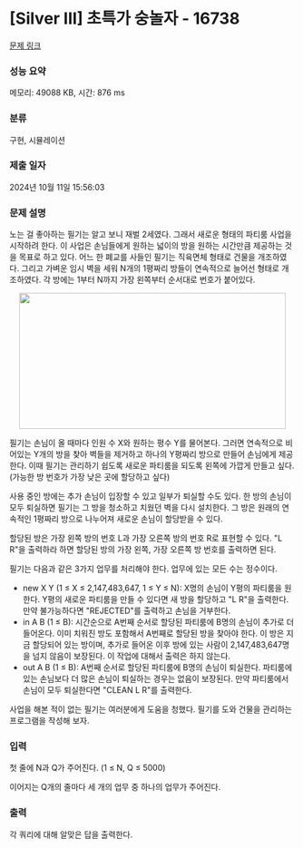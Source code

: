 # [Silver III] 초특가 숭놀자 - 16738 

[문제 링크](https://www.acmicpc.net/problem/16738) 

### 성능 요약

메모리: 49088 KB, 시간: 876 ms

### 분류

구현, 시뮬레이션

### 제출 일자

2024년 10월 11일 15:56:03

### 문제 설명

<p>노는 걸 좋아하는 필기는 알고 보니 재벌 2세였다. 그래서 새로운 형태의 파티룸 사업을 시작하려 한다. 이 사업은 손님들에게 원하는 넓이의 방을 원하는 시간만큼 제공하는 것을 목표로 하고 있다. 어느 한 폐교를 사들인 필기는 직육면체 형태로 건물을 개조하였다. 그리고 가벼운 임시 벽을 세워 N개의 1평짜리 방들이 연속적으로 늘어선 형태로 개조하였다. 각 방에는 1부터 N까지 가장 왼쪽부터 순서대로 번호가 붙어있다.</p>

<p style="text-align: center;"><img alt="" src="https://upload.acmicpc.net/86a6f2f2-4e44-4fc4-bb32-15ab7c0a88d3/-/preview/" style="width: 470px; height: 240px;"></p>

<p>필기는 손님이 올 때마다 인원 수 X와 원하는 평수 Y를 물어본다. 그러면 연속적으로 비어있는 Y개의 방을 찾아 벽들을 제거하고 하나의 Y평짜리 방으로 만들어 손님에게 제공한다. 이때 필기는 관리하기 쉽도록 새로운 파티룸을 되도록 왼쪽에 가깝게 만들고 싶다. (가능한 방 번호가 가장 낮은 곳에 할당하고 싶다)</p>

<p>사용 중인 방에는 추가 손님이 입장할 수 있고 일부가 퇴실할 수도 있다. 한 방의 손님이 모두 퇴실하면 필기는 그 방을 청소하고 치웠던 벽을 다시 설치한다. 그 방은 원래의 연속적인 1평짜리 방으로 나누어져 새로운 손님이 할당받을 수 있다.</p>

<p>할당된 방은 가장 왼쪽 방의 번호 L과 가장 오른쪽 방의 번호 R로 표현할 수 있다. "L R"을 출력하라 하면 할당된 방의 가장 왼쪽, 가장 오른쪽 방 번호를 출력하면 된다.</p>

<p>필기는 다음과 같은 3가지 업무를 처리해야 한다. 업무에 있는 모든 수는 정수이다.</p>

<ul>
	<li>new X Y (1 ≤ X ≤ 2,147,483,647, 1 ≤ Y ≤ N): X명의 손님이 Y평의 파티룸을 원한다. Y평의 새로운 파티룸을 만들 수 있다면 새 방을 할당하고 "L R"을 출력한다. 만약 불가능하다면 "REJECTED"를 출력하고 손님을 거부한다.</li>
	<li>in A B (1 ≤ B): 시간순으로 A번째 순서로 할당된 파티룸에 B명의 손님이 추가로 더 들어온다. 이미 치워진 방도 포함해서 A번째로 할당된 방을 찾아야 한다. 이 방은 지금 할당되어 있는 방이며, 추가로 들어온 이후 방에 있는 사람이 2,147,483,647명을 넘지 않음이 보장된다. 이 작업에 대해서 출력은 하지 않는다.</li>
	<li>out A B (1 ≤ B): A번째 순서로 할당된 파티룸에 B명의 손님이 퇴실한다. 파티룸에 있는 손님보다 더 많은 손님이 퇴실하는 경우는 없음이 보장된다. 만약 파티룸에서 손님이 모두 퇴실한다면 "CLEAN L R"를 출력한다.</li>
</ul>

<p>사업을 해본 적이 없는 필기는 여러분에게 도움을 청했다. 필기를 도와 건물을 관리하는 프로그램을 작성해 보자.</p>

### 입력 

 <p>첫 줄에 N과 Q가 주어진다. (1 ≤ N, Q ≤ 5000)</p>

<p>이어지는 Q개의 줄마다 세 개의 업무 중 하나의 업무가 주어진다.</p>

### 출력 

 <p>각 쿼리에 대해 알맞은 답을 출력한다.</p>

